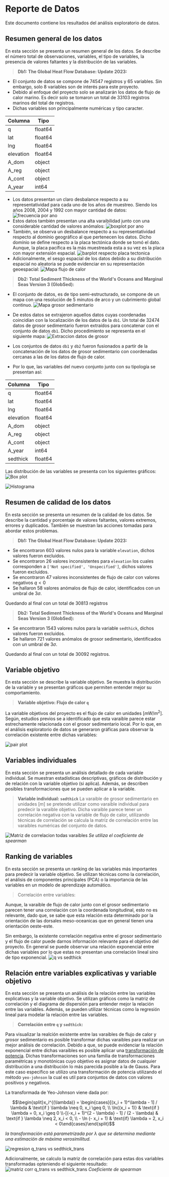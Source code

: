 # Reporte de Datos

Este documento contiene los resultados del análisis exploratorio de datos.

## Resumen general de los datos

En esta sección se presenta un resumen general de los datos. Se describe el número total de observaciones, variables, el tipo de variables, la presencia de valores faltantes y la distribución de las variables.
> **Db1: The Global Heat Flow Database: Update 2023:** 
    
- El conjunto de datos se compone de $74547$ registros y $65$ variables. Sin embargo, solo $8$ variables son de interés para este proyecto.
- Debido al enfoque del proyecto solo se analizarán los datos de flujo de calor marino. Es decir solo se tomaron un total de $33103$ registros marinos del total de registros.
- Dichas variables son principalmente numéricas y tipo caracter.

| Columna     | Tipo    |
|-------------|---------|
| q           | float64 |
| lat         | float64 |
| lng         | float64 |
| elevation   | float64 |
| A_dom       | object  |
| A_reg       | object  |
| A_cont      | object  |
| A_year      | int64   |
- Los datos presentan un claro desbalance respecto a su representatividad para cada uno de los años de muestreo. Siendo los años $2008$, $2004$ y $1992$ con mayor cantidad de datos:
![frecuencia por ano](images/frec_ano.png)
- Estos datos también presentan una alta varaibilidad junto con una considerable cantidad de valores anómalos:
![boxplot por ano](images/boxplot_ano.png)
- También, se observa un desbalance respecto a su representatividad respecto al domínio geográfico al que pertenecen los datos. Dicho domínio se define respecto a la placa tectónica donde se tomó el dato. Aunque, la placa pacífica es la más muestreada esta a su vez es la placa con mayor extensión espacial.
![barplot respecto placa tectonica](images/barplot_tecto.png)
- Adicionalmente, el sesgo espacial de los datos debido a su distribución espacial no aleatoria se puede evidenciar en su representación geoespacial:
![Mapa flujo de calor](images/Mapa_q.png)

> **Db2: Total Sediment Thickness of the World's Oceans and Marginal Seas Version 3 (GlobSed):** 
    
- El conjunto de datos, es de tipo semi-estructurado, se compone de un mapa con una resolución de $5$ minutos de arco y un cubrimiento global continuo.
![Mapa grosor sedimentario](images/Mapa_sedthick.png)

- De estos datos se extrajeron aquellos datos cuyas coordenadas coincidían con la localización de los datos de la `db1`. Un total de $32474$ datos de grosor sedimentario fueron extraídos para concatenar con el conjunto de datos `db1`.
Dicho procedimiento se representa en el siguiente mapa:
![Extraccion datos de grosor](images/extrac_sedthick.png) 

- Los conjuntos de datos `db1` y `db2` fueron fusionados a partir de la concatenación de los datos de grosor sedimentario con coordenadas cercanas a las de los datos de flujo de calor.
- Por lo que, las variables del nuevo conjunto junto con su tipología se presentan así:

| Columna     | Tipo    |
|-------------|---------|
| q           | float64 |
| lat         | float64 |
| lng         | float64 |
| elevation   | float64 |
| A_dom       | object  |
| A_reg       | object  |
| A_cont      | object  |
| A_year      | int64   |
| sedthick    | float64 |

Las distribución de las variables se presenta con los siguientes gráficos:
![Box plot](images/box_plot.png)

![Histograma](images/hist.png)

## Resumen de calidad de los datos

En esta sección se presenta un resumen de la calidad de los datos. Se describe la cantidad y porcentaje de valores faltantes, valores extremos, errores y duplicados. También se muestran las acciones tomadas para abordar estos problemas.
> **Db1: The Global Heat Flow Database: Update 2023:** 
- Se encontraron $603$ valores nulos para la variable `elevation`, dichos valores fueron excluidos.
- Se encontraron $26$ valores inconsistentes para `elevation` los cuales corresponden a `['Not specified', 'Unspecified']`, dichos valores fueron excluidos.
- Se encontraron $47$ valores inconsistentes de flujo de calor con valores negativos $q < 0$
 - Se hallaron $58$ valores anómalos de flujo de calor, identificados con un umbral de $3\sigma$.

 Quedando al final con un total de $30813$ registros
> **Db2: Total Sediment Thickness of the World's Oceans and Marginal Seas Version 3 (GlobSed):** 
 - Se encontraron $1543$ valores nulos para la variable `sedthick`, dichos valores fueron excluidos.
 - Se hallaron $721$ valores anómalos de grosor sedimentario, identificados con un umbral de $3\sigma$.

Quedando al final con un total de $30092$ registros.

## Variable objetivo

En esta sección se describe la variable objetivo. Se muestra la distribución de la variable y se presentan gráficos que permiten entender mejor su comportamiento.

> **Variable objetivo: Flujo de calor `q`**

La variable objetivos del proyecto es el flujo de calor en unidades [$mW/m^2$]. Según, estudios previos se a identificado que esta varaible parece estar estrechamente relacionada con el grosor sedimentario local. Por lo que, en el análisis exploratorio de datos se generaron gráficas para observar la correlación existente entre dichas variables:

![pair plot](images/pair_plot.png)

## Variables individuales

En esta sección se presenta un análisis detallado de cada variable individual. Se muestran estadísticas descriptivas, gráficos de distribución y de relación con la variable objetivo (si aplica). Además, se describen posibles transformaciones que se pueden aplicar a la variable.

> **Variable individual: `sedthick`** 
La varaible de grosor sedimentario en unidades [$m$] se pretende utilizar como varaible individual para predecir la varaible objetivo. Dicha varaible parece tener un correlación negativa con la variable de flujo de calor, utilizando técnicas de correlación se calcula la matriz de correlación entre las varaibles numéricas del conjunto de datos.

![Matriz de correlacion todas varaibles](images/matriz_corr_var.png)
*Se utiliza el coeficiente de spearman*


## Ranking de variables

En esta sección se presenta un ranking de las variables más importantes para predecir la variable objetivo. Se utilizan técnicas como la correlación, el análisis de componentes principales (PCA) o la importancia de las variables en un modelo de aprendizaje automático.

> Correlación entre variables:

Aunque, la varaible de flujo de calor junto con el grosor sedimentario parecen tener una correlación con la coordenada longitudinal, esto no es relevante, dado que, se sabe que esta relación esta determinado por la orientación de las dorsales meso-oceanicas que en general tienen una orientación oeste-este. 

Sin embargo, la existente correlación negativa entre el grosor sedimentario y el flujo de calor puede darnos información relevante para el objetivo del proyecto. En general se puede observar una relación exponencial entre dichas variables por lo que estas no presentan una correlación lineal sino de tipo exponencial.
![q vs sedthick](images/q_vs_sedthick.png)

## Relación entre variables explicativas y variable objetivo

En esta sección se presenta un análisis de la relación entre las variables explicativas y la variable objetivo. Se utilizan gráficos como la matriz de correlación y el diagrama de dispersión para entender mejor la relación entre las variables. Además, se pueden utilizar técnicas como la regresión lineal para modelar la relación entre las variables.

> **Correlación entre `q` y `sedthick`:**

Para visualizar la realción existente entre las varaibles de flujo de calor y grosor sedimentario es posible transformar dichas varaibles para realizar un mejor análisis de correlación. Debido a que, se puede evidenciar la relación exponencial entre dichas varaibles es posible aplicar una [transformación de potencia](https://scikit-learn.org/stable/modules/preprocessing.html#preprocessing-transformer). Dichas transformaciones son una familia de transformaciones paramétricas y monotónicas cuyo objetivo es asignar datos de cualquier distribución a una distribución lo más parecida posible a la de Gauss. Para este caso específico se utilizo una transformación de potencia utilizando el método `yeo-johnson` la cual es util para conjuntos de datos con valores positivos y negativos.

La transformada de Yeo-Johnson viene dada por:

$$\begin{split}x_i^{(\lambda)} = \begin{cases}[(x_i + 1)^\lambda - 1] / \lambda & \text{if } \lambda \neq 0, x_i \geq 0, \\ \ln{(x_i + 1)} & \text{if } \lambda = 0, x_i \geq 0 \\-[(-x_i + 1)^{2 - \lambda} - 1] / (2 - \lambda) & \text{if } \lambda \neq 2, x_i < 0, \\ - \ln (- x_i + 1) & \text{if} \lambda = 2, x_i < 0\end{cases}\end{split}$$

*la transformación está parametrizada por $\lambda$ que se determina mediante una estimación de máxima verosimilitud.*

![regresion q_trans vs sedthick_trans](images/reg_q_tras_vs_sed_tras.png)

Adicionalmente, se calculo la matriz de correlación para estas dos variables transformadas opteniendo el siguiente resultado:
![matriz corr q_trans vs sedthick_trans](images/mat_corr_q_tras_vs_sed_tras.png)
*Coeficiente de spearman*
